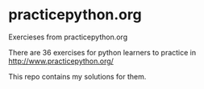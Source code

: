 # practicepython.org
Exercieses from practicepython.org 

There are 36 exercises for python learners to practice in http://www.practicepython.org/

This repo contains my solutions for them. 
